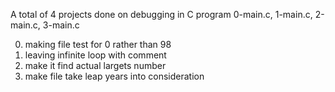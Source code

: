 A total of 4 projects done on debugging in C program
0-main.c, 1-main.c, 2-main.c, 3-main.c

0. making file test for 0 rather than 98
1. leaving infinite loop with comment
2. make it find actual largets number
3. make file take leap years into consideration
